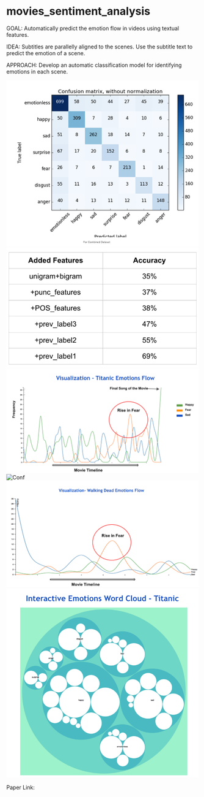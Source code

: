 # movies_sentiment_analysis

GOAL: Automatically predict the emotion flow in videos using textual features.

IDEA: Subtitles are parallelly aligned to the scenes. Use the subtitle text to predict the emotion of a scene.

APPROACH: Develop an automatic classification model for identifying emotions in each scene. 

![Conf](1.png)
![Conf](2.png)
![Conf](3.png)
![Conf](4.png)
![Conf](5.png)
![Conf](6.png)

Paper Link: 
